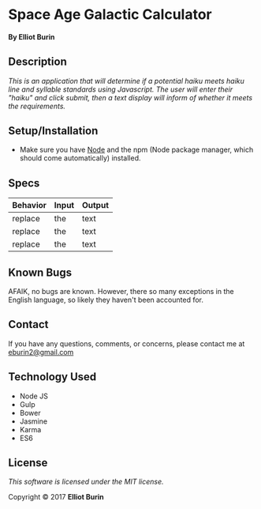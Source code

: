 # Space Age Galactic Calculator
#### By Elliot Burin

## Description
_This is an application that will determine if a potential haiku meets haiku line and syllable standards using Javascript. The user will enter their "haiku" and click submit, then a text display will inform of whether it meets the requirements._

## Setup/Installation
* Make sure you have [Node](https://nodejs.org/en/download/) and the npm (Node package manager, which should come automatically) installed.

## Specs
|Behavior | Input | Output|
|-|-|-|
| replace | the | text |
| replace | the | text |
| replace | the | text |

## Known Bugs
AFAIK, no bugs are known. However, there so many exceptions in the English language, so likely they haven't been accounted for.

## Contact
If you have any questions, comments, or concerns, please contact me at eburin2@gmail.com

## Technology Used
* Node JS
* Gulp
* Bower
* Jasmine
* Karma
* ES6

## License
*This software is licensed under the MIT license.*

Copyright © 2017 **Elliot Burin**
